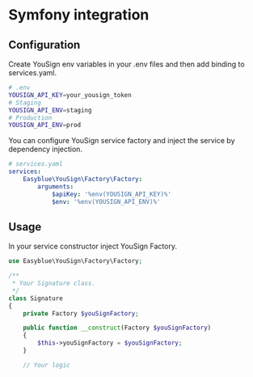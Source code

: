 # Symfony integration

## Configuration
Create YouSign env variables in your .env files and then add binding to services.yaml.
``` bash
# .env
YOUSIGN_API_KEY=your_yousign_token
# Staging
YOUSIGN_API_ENV=staging
# Production
YOUSIGN_API_ENV=prod
```

You can configure YouSign service factory and inject the service by dependency injection.
``` yaml
# services.yaml
services:
    Easyblue\YouSign\Factory\Factory:
        arguments:
            $apiKey: '%env(YOUSIGN_API_KEY)%'
            $env: '%env(YOUSIGN_API_ENV)%'
```

## Usage
In your service constructor inject YouSign Factory.

``` php
use Easyblue\YouSign\Factory\Factory;

/**
 * Your Signature class.
 */
class Signature
{
    private Factory $youSignFactory;

    public function __construct(Factory $youSignFactory)
    {
        $this->youSignFactory = $youSignFactory;
    }

    // Your logic
```